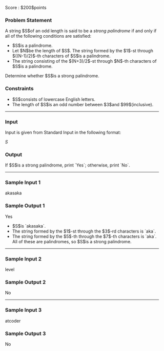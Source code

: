 
<div>

<span>

<span>

<p>
Score : $200$points
</p>

<div>

<section>

### **Problem Statement**

<p>
A string $S$of an odd length is said to be a 
<em>
strong palindrome
</em>
if and only if all of the following conditions are satisfied:
</p>

<ul>

<li>
$S$is a palindrome.
</li>

<li>
Let $N$be the length of $S$. The string formed by the $1$-st through $((N-1)/2)$-th characters of $S$is a palindrome.
</li>

<li>
The string consisting of the $(N+3)/2$-st through $N$-th characters of $S$is a palindrome.
</li>

</ul>

<p>
Determine whether $S$is a strong palindrome.
</p>

</section>

</div>

<div>

<section>

### **Constraints**

<ul>

<li>
$S$consists of lowercase English letters.
</li>

<li>
The length of $S$is an odd number between $3$and $99$(inclusive).
</li>

</ul>

</section>

</div>

---

<div>

<div>

<section>

### **Input**

<p>
Input is given from Standard Input in the following format:
</p>

<div>

$S$
</div>

</section>

</div>

<div>

<section>

### **Output**

<p>
If $S$is a strong palindrome, print `Yes`;
otherwise, print `No`.
</p>

</section>

</div>

</div>

---

<div>

<section>

### **Sample Input 1**

<div>

akasaka

</div>

</section>

</div>

<div>

<section>

### **Sample Output 1**

<div>

Yes

</div>

<ul>

<li>
$S$is `akasaka`.
</li>

<li>
The string formed by the $1$-st through the $3$-rd characters is `aka`.
</li>

<li>
The string formed by the $5$-th through the $7$-th characters is `aka`.
All of these are palindromes, so $S$is a strong palindrome.
</li>

</ul>

</section>

</div>

---

<div>

<section>

### **Sample Input 2**

<div>

level

</div>

</section>

</div>

<div>

<section>

### **Sample Output 2**

<div>

No

</div>

</section>

</div>

---

<div>

<section>

### **Sample Input 3**

<div>

atcoder

</div>

</section>

</div>

<div>

<section>

### **Sample Output 3**

<div>

No

</div>

</section>

</div>

</span>

</span>

</div>
